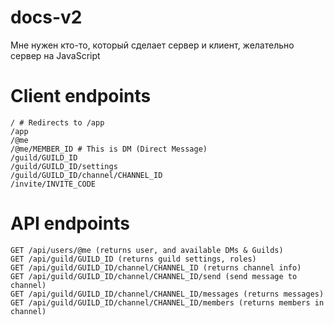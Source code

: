 # docs-v2
Мне нужен кто-то, который сделает сервер и клиент, желательно сервер на JavaScript

# Client endpoints
```
/ # Redirects to /app
/app
/@me
/@me/MEMBER_ID # This is DM (Direct Message)
/guild/GUILD_ID
/guild/GUILD_ID/settings
/guild/GUILD_ID/channel/CHANNEL_ID
/invite/INVITE_CODE
```

# API endpoints
```
GET /api/users/@me (returns user, and available DMs & Guilds)
GET /api/guild/GUILD_ID (returns guild settings, roles)
GET /api/guild/GUILD_ID/channel/CHANNEL_ID (returns channel info)
GET /api/guild/GUILD_ID/channel/CHANNEL_ID/send (send message to channel)
GET /api/guild/GUILD_ID/channel/CHANNEL_ID/messages (returns messages)
GET /api/guild/GUILD_ID/channel/CHANNEL_ID/members (returns members in channel)
```
